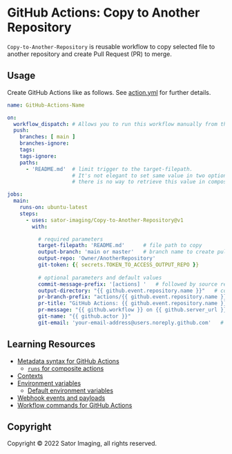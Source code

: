 # GitHub Actions: Copy to Another Repository

`Copy-to-Another-Repository` is reusable workflow to copy selected file to another repository and create Pull Request (PR) to merge.



## Usage

Create GitHub Actions like as follows.
See [action.yml](https://github.com/sator-imaging/Copy-to-Another-Repository/blob/main/action.yml) for further details.


```yaml
name: GitHub-Actions-Name

on:
  workflow_dispatch: # Allows you to run this workflow manually from the Actions tab
  push:
    branches: [ main ]
    branches-ignore:
    tags:
    tags-ignore:
    paths:
      - 'README.md'  # limit trigger to the target-filepath.
                     # It's not elegant to set same value in two options but
                     # there is no way to retrieve this value in composite action.

jobs:
  main:
    runs-on: ubuntu-latest
    steps:
      - uses: sator-imaging/Copy-to-Another-Repository@v1
        with:

          # required parameters
          target-filepath: 'README.md'      # file path to copy
          output-branch: 'main or master'   # branch name to create pull request
          output-repo: 'Owner/AnotherRepository'
          git-token: {{ secrets.TOKEN_TO_ACCESS_OUTPUT_REPO }}
          
          # optional parameters and default values
          commit-message-prefix: '[actions] '   # followed by source repository and file name
          output-directory: "{{ github.event.repository.name }}"   # copy file into sub directory
          pr-branch-prefix: "actions/{{ github.event.repository.name }}"   # branch name prefix followed by date and time
          pr-title: "GitHub Actions: {{ github.event.repository.name }}"   # followed by source repository and file name
          pr-message: "{{ github.workflow }} on {{ github.server_url }}/{{ github.repository }}"   # followed by action repository
          git-name: "{{ github.actor }}"
          git-email: 'your-email-address@users.noreply.github.com'   # user icon is not displayed if not set
```



## Learning Resources

- [Metadata syntax for GitHub Actions](https://docs.github.com/en/actions/creating-actions/metadata-syntax-for-github-actions)
  - [`runs` for composite actions](https://docs.github.com/en/actions/creating-actions/metadata-syntax-for-github-actions#runs-for-composite-actions)
- [Contexts](https://docs.github.com/en/actions/learn-github-actions/contexts)
- [Environment variables](https://docs.github.com/en/actions/learn-github-actions/environment-variables)
  - [Default environment variables](https://docs.github.com/en/actions/learn-github-actions/environment-variables#default-environment-variables)
- [Webhook events and payloads](https://docs.github.com/en/developers/webhooks-and-events/webhooks/webhook-events-and-payloads)
- [Workflow commands for GitHub Actions](https://docs.github.com/en/actions/using-workflows/workflow-commands-for-github-actions)



## Copyright

Copyright &copy; 2022 Sator Imaging, all rights reserved.
